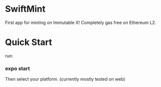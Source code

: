 # SwiftMint
First app for minting on Immutable X! Completely gas free on Ethereum L2.

# Quick Start
run:
### expo start
Then select your platform. (currently mostly tested on web)
